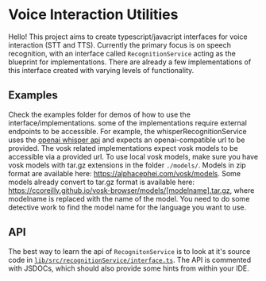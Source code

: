 # Voice Interaction Utilities
Hello! This project aims to create typescript/javacript interfaces for voice interaction (STT and TTS).
Currently the primary focus is on speech recognition, with an interface called `RecognitionService` acting as the blueprint for implementations.
There are already a few implementations of this interface created with varying levels of functionality.

## Examples
Check the examples folder for demos of how to use the interface/implementations.
some of the implementations require external endpoints to be accessible.
For example, the whisperRecognitionService uses the [openai whisper api](https://platform.openai.com/docs/guides/speech-to-text/quickstart) and expects an openai-compatible url to be provided.
The vosk related implementations expect vosk models to be accessible via a provided url.
To use local vosk models, make sure you have vosk models with tar.gz extensions in the folder `./models/`. Models in zip format are available here: https://alphacephei.com/vosk/models. Some models already convert to tar.gz format is available here: https://ccoreilly.github.io/vosk-browser/models/[modelname].tar.gz, where modelname is replaced with the name of the model. You need to do some detective work to find the model name for the language you want to use. 

## API
The best way to learn the api of `RecognitonService` is to look at it's source code in [`lib/src/recognitionService/interface.ts`](lib/src/recognitionService/interface.ts). The API is commented with JSDOCs, which should also provide some hints from within your IDE.
